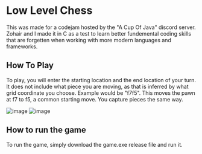 # Low Level Chess
This was made for a codejam hosted by the "A Cup Of Java" discord server. Zohair and I made it in C as a test to learn better fundemental coding skills that are forgetten when working with more modern languages and frameworks. 

## How To Play
To play, you will enter the starting location and the end location of your turn. It does not include what piece you are moving, as that is inferred by what grid coordinate you choose. Example would be "f7f5". This moves the pawn at f7 to f5, a common starting move. You capture pieces the same way.

![image](https://github.com/user-attachments/assets/0a6ce93b-c30d-4e49-8ae3-8c84ec3f2ead)
![image](https://github.com/user-attachments/assets/dce38ee1-787c-4d52-a078-db76070883f4)


## How to run the game
To run the game, simply download the game.exe release file and run it.
